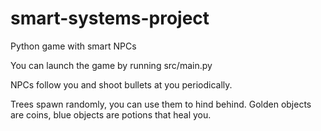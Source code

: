 # smart-systems-project
Python game with smart NPCs

You can launch the game by running src/main.py

NPCs follow you and shoot bullets at you periodically.

Trees spawn randomly, you can use them to hind behind. Golden objects are coins, blue objects are potions that heal you.
